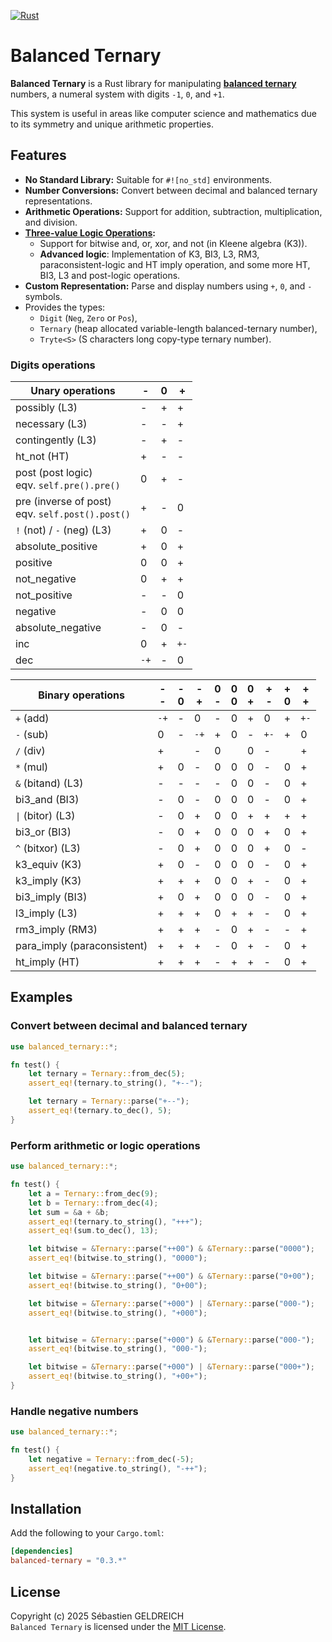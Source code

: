 [![Rust](https://github.com/Trehinos/balanced-ternary/actions/workflows/rust.yml/badge.svg)](https://github.com/Trehinos/balanced-ternary/actions/workflows/rust.yml)

# Balanced Ternary

**Balanced Ternary** is a Rust library for manipulating
**[balanced ternary](https://en.wikipedia.org/wiki/Balanced_ternary)**
numbers, a numeral system with digits `-1`, `0`, and `+1`.

This system is useful in areas like computer science and mathematics due to its symmetry and unique arithmetic
properties.

## Features

- **No Standard Library:** Suitable for `#![no_std]` environments.
- **Number Conversions:** Convert between decimal and balanced ternary representations.
- **Arithmetic Operations:** Support for addition, subtraction, multiplication, and division.
- **[Three-value Logic Operations](https://en.wikipedia.org/wiki/Three-valued_logic):**
    - Support for bitwise and, or, xor, and not (in Kleene algebra (K3)).
    - **Advanced logic**: Implementation of K3, BI3, L3, RM3, paraconsistent-logic and HT imply operation,
      and some more HT, BI3, L3 and post-logic operations.
- **Custom Representation:** Parse and display numbers using `+`, `0`, and `-` symbols.
- Provides the types:
    - `Digit` (`Neg`, `Zero` or `Pos`),
    - `Ternary` (heap allocated variable-length balanced-ternary number),
    - `Tryte<S>` (S characters long copy-type ternary number).

### Digits operations

| Unary operations                                   | -    | 0 | +    |
|----------------------------------------------------|------|---|------|
| possibly (L3)                                      | -    | + | +    |
| necessary (L3)                                     | -    | - | +    |
| contingently (L3)                                  | -    | + | -    |
| ht_not (HT)                                        | +    | - | -    |
| post (post logic)<br>eqv. `self.pre().pre()`       | 0    | + | -    |
| pre (inverse of post)<br>eqv. `self.post().post()` | +    | - | 0    |
| `!` (not) / `-` (neg) (L3)                         | +    | 0 | -    |
| absolute_positive                                  | +    | 0 | +    |
| positive                                           | 0    | 0 | +    |
| not_negative                                       | 0    | + | +    |
| not_positive                                       | -    | - | 0    |
| negative                                           | -    | 0 | 0    |
| absolute_negative                                  | -    | 0 | -    |
| inc                                                | 0    | + | `+-` |
| dec                                                | `-+` | - | 0    |

| Binary operations           | -<br>- | -<br>0 | -<br>+ | 0<br>- | 0<br>0 | 0<br>+ | +<br>- | +<br>0 | +<br>+ |
|-----------------------------|--------|--------|--------|--------|--------|--------|--------|--------|--------|
| `+` (add)                   | `-+`   | -      | 0      | -      | 0      | +      | 0      | +      | `+-`   |
| `-` (sub)                   | 0      | -      | `-+`   | +      | 0      | -      | `+-`   | +      | 0      |
| `/` (div)                   | +      |        | -      | 0      |        | 0      | -      |        | +      |
| `*` (mul)                   | +      | 0      | -      | 0      | 0      | 0      | -      | 0      | +      |
| `&` (bitand) (L3)           | -      | -      | -      | -      | 0      | 0      | -      | 0      | +      |
| bi3_and (BI3)               | -      | 0      | -      | 0      | 0      | 0      | -      | 0      | +      |
| `\|` (bitor) (L3)           | -      | 0      | +      | 0      | 0      | +      | +      | +      | +      |
| bi3_or (BI3)                | -      | 0      | +      | 0      | 0      | 0      | +      | 0      | +      |
| `^` (bitxor) (L3)           | -      | 0      | +      | 0      | 0      | 0      | +      | 0      | -      |
| k3_equiv (K3)               | +      | 0      | -      | 0      | 0      | 0      | -      | 0      | +      |
| k3_imply (K3)               | +      | +      | +      | 0      | 0      | +      | -      | 0      | +      |
| bi3_imply (BI3)             | +      | 0      | +      | 0      | 0      | 0      | -      | 0      | +      |
| l3_imply (L3)               | +      | +      | +      | 0      | +      | +      | -      | 0      | +      |
| rm3_imply (RM3)             | +      | +      | +      | -      | 0      | +      | -      | -      | +      |
| para_imply (paraconsistent) | +      | +      | +      | -      | 0      | +      | -      | 0      | +      |
| ht_imply (HT)               | +      | +      | +      | -      | +      | +      | -      | 0      | +      |

## Examples

### Convert between decimal and balanced ternary

```rust
use balanced_ternary::*;

fn test() {
    let ternary = Ternary::from_dec(5);
    assert_eq!(ternary.to_string(), "+--");

    let ternary = Ternary::parse("+--");
    assert_eq!(ternary.to_dec(), 5);
}
```

### Perform arithmetic or logic operations

```rust
use balanced_ternary::*;

fn test() {
    let a = Ternary::from_dec(9);
    let b = Ternary::from_dec(4);
    let sum = &a + &b;
    assert_eq!(ternary.to_string(), "+++");
    assert_eq!(sum.to_dec(), 13);

    let bitwise = &Ternary::parse("++00") & &Ternary::parse("0000");
    assert_eq!(bitwise.to_string(), "0000");

    let bitwise = &Ternary::parse("++00") & &Ternary::parse("0+00");
    assert_eq!(bitwise.to_string(), "0+00");

    let bitwise = &Ternary::parse("+000") | &Ternary::parse("000-");
    assert_eq!(bitwise.to_string(), "+000");


    let bitwise = &Ternary::parse("+000") & &Ternary::parse("000-");
    assert_eq!(bitwise.to_string(), "000-");

    let bitwise = &Ternary::parse("+000") | &Ternary::parse("000+");
    assert_eq!(bitwise.to_string(), "+00+");
}
```

### Handle negative numbers

```rust
use balanced_ternary::*;

fn test() {
    let negative = Ternary::from_dec(-5);
    assert_eq!(negative.to_string(), "-++");
}
```

## Installation

Add the following to your `Cargo.toml`:

```toml
[dependencies]
balanced-ternary = "0.3.*"
```

## License

Copyright (c) 2025 Sébastien GELDREICH  
`Balanced Ternary` is licensed under the [MIT License](LICENSE).
